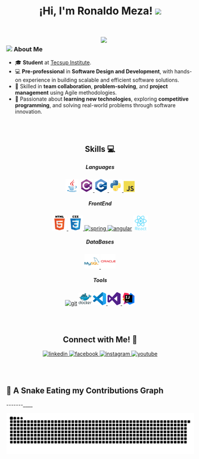 <!--
**RonaldoKaizen/RonaldoKaizen** is a ✨ _special_ ✨ repository because its `README.md` (this file) appears on your GitHub profile.
Here are some ideas to get you started:
- 🔭 I’m currently working on ...
- 🌱 I’m currently learning ...
- 👯 I’m looking to collaborate on ...
- 🤔 I’m looking for help with ...
- 💬 Ask me about ...
- 📫 How to reach me: ...
- 😄 Pronouns: ...
- ⚡ Fun fact: ...
-->
<h1 align="center"><b> ¡Hi, I'm Ronaldo Meza! </b><img src="https://media.giphy.com/media/hvRJCLFzcasrR4ia7z/giphy.gif" width="45"></h1>
<br><br>
<!--Img-->
<picture align="center"> <img align="right" src="https://github.com/7oSkaaa/7oSkaaa/blob/main/Images/Right_Side.gif?raw=true" align="right" top="200" width="250"></picture>

<!--About Me-->
### <picture><img src = "https://github.com/7oSkaaa/7oSkaaa/blob/main/Images/about_me.gif?raw=true" width = 40px></picture>  <b>About Me</b>

- 🎓 **Student** at [Tecsup Institute](https://www.tecsup.edu.pe/).  
- 💻 **Pre-professional** in **Software Design and Development**, with hands-on experience in building scalable and efficient software solutions.  
- 🤝 Skilled in **team collaboration**, **problem-solving**, and **project management** using Agile methodologies.  
- 🚀 Passionate about **learning new technologies**, exploring **competitive programming**, and solving real-world problems through software innovation. 

<br><br>

<h2 align="center">Skills 💻 </h2> 
<h5 align="center"><b>Languages</b></h5>
<p align="center">
	<a href="https://www.java.com" target="_blank"> <img src="https://raw.githubusercontent.com/devicons/devicon/master/icons/java/java-original.svg" alt="java" width="35" height="35"/></a>
	<a href="https://www.w3schools.com/cs/" target="_blank"> <img src="https://raw.githubusercontent.com/devicons/devicon/master/icons/csharp/csharp-original.svg" alt="csharp" width="35" height="35"/> </a> 
	<a href="https://www.w3schools.com/cpp/" target="_blank"> <img src="https://raw.githubusercontent.com/devicons/devicon/master/icons/cplusplus/cplusplus-original.svg" alt="cplusplus" width="35" height="35"/> </a>
	<a href="https://www.python.org" target="_blank"> <img src="https://raw.githubusercontent.com/devicons/devicon/master/icons/python/python-original.svg" alt="python" width="35" height="35"/> </a>
	<a href="https://developer.mozilla.org/en-US/docs/Web/JavaScript" target="_blank"> <img src="https://raw.githubusercontent.com/devicons/devicon/master/icons/javascript/javascript-original.svg" alt="javascript" width="30" height="30"/> </a> 
</p>

<h5 align="center"><b>FrontEnd</b></h5>
<p align="center">
	  <a href="https://www.w3.org/html/" target="_blank"> <img src="https://raw.githubusercontent.com/devicons/devicon/master/icons/html5/html5-original-wordmark.svg" alt="html5" width="40" height="40"/> </a> 
	<a href="https://www.w3schools.com/css/" target="_blank"> <img src="https://raw.githubusercontent.com/devicons/devicon/master/icons/css3/css3-original-wordmark.svg" alt="css3" width="40" height="40"/> </a>
	<a href="https://spring.io/" target="_blank"> <img src="https://www.vectorlogo.zone/logos/springio/springio-icon.svg" alt="spring" width="35" height="35"/> </a> 
	<a href="https://angular.io" target="_blank"> <img src="https://angular.io/assets/images/logos/angular/angular.svg" alt="angular" width="40" height="40"/></a> 
	<a href="https://reactjs.org/" target="_blank"> <img src="https://raw.githubusercontent.com/devicons/devicon/master/icons/react/react-original-wordmark.svg" alt="react" width="40" height="40"/> </a> 
</p>

<h5 align="center"><b>DataBases</b></h5>
<p align="center">
	<!-- MySQL -->
	<a href="https://www.mysql.com/" target="_blank">
	<img src="https://raw.githubusercontent.com/devicons/devicon/master/icons/mysql/mysql-original-wordmark.svg" alt="mysql" width="40" height="40"/> </a> 
	<!-- Oracle -->
	<a href="https://www.oracle.com/" target="_blank">
  	<img src="https://raw.githubusercontent.com/devicons/devicon/master/icons/oracle/oracle-original.svg" alt="oracle" width="40" height="40"/>
	</a>
</p>
<h5 align="center"><b>Tools</b></h5>
<p align="center">
	<!-- Git -->
	<a href="https://git-scm.com/" target="_blank"> 
	<img src="https://www.vectorlogo.zone/logos/git-scm/git-scm-icon.svg" alt="git" width="35" height="35"/></a> 
	<!-- Docker-->
	<a href="https://www.docker.com/" target="_blank">
	<img src="https://raw.githubusercontent.com/devicons/devicon/master/icons/docker/docker-original-wordmark.svg" alt="docker" width="35" height="35"/></a>
	<!-- VS Code -->
	<a href="https://code.visualstudio.com/" target="_blank">
	  <img src="https://raw.githubusercontent.com/devicons/devicon/master/icons/vscode/vscode-original.svg" alt="vscode" width="35" height="35"/>
	</a>
	<!-- Visual Studio -->
	<a href="https://visualstudio.microsoft.com/" target="_blank">
	  <img src="https://raw.githubusercontent.com/devicons/devicon/master/icons/visualstudio/visualstudio-plain.svg" alt="visual studio" width="35" height="35"/>
	</a>
	<!-- IntelliJ IDEA -->
	<a href="https://www.jetbrains.com/idea/" target="_blank">
	  <img src="https://raw.githubusercontent.com/devicons/devicon/master/icons/intellij/intellij-original.svg" alt="intellij idea" width="35" height="35"/>
	</a>
</p>

<br><br>
<h2 align="center">Connect with Me! 🤝 </h2> 
<p align="center">
	<!-- LinkedIn -->
	<a href="https://www.linkedin.com/in/ronaldo-meza-pastrana/" target="_blank">
	  <img src="https://img.shields.io/badge/-LinkedIn-0077B5?style=flat&logo=linkedin&logoColor=white" alt="linkedin" />
	</a>
	<!-- Facebook -->
	<a href="https://www.facebook.com/ronaldo.netkaizen" target="_blank">
	  <img src="https://img.shields.io/badge/-Facebook-1877F2?style=flat&logo=facebook&logoColor=white" alt="facebook" />
	</a>
	<!-- Instagram -->
	<a href="https://www.instagram.com/ronaldokaizen0512/" target="_blank">
	  <img src="https://img.shields.io/badge/-Instagram-E4405F?style=flat&logo=instagram&logoColor=white" alt="instagram" />
	</a>
	<!-- YouTube -->
	<a href="https://www.youtube.com/@DevRNK_0512" target="_blank">
	  <img src="https://img.shields.io/badge/-YouTube-FF0000?style=flat&logo=youtube&logoColor=white" alt="youtube" />
	</a>
</p>

<br><br>
## 🐍 A Snake Eating my Contributions Graph
-------____	
<p align = "center">
	<img src = "https://github.com/7oSkaaa/7oSkaaa/blob/output/github-contribution-grid-snake.svg?" alt = "Snake Game"/>
</p>
<!--
[![GitHub followers](https://img.shields.io/github/followers/tu_usuario?label=Followers&style=social)](https://github.com/tu_usuario)
[![GitHub stars](https://img.shields.io/github/stars/tu_usuario?label=Stars&style=social)](https://github.com/tu_usuario)
[![Portfolio](https://img.shields.io/badge/Portfolio-Visit%20Now-blue)](https://tu_portfolio.com)
[![Codeforces Profile](https://img.shields.io/badge/Codeforces-Profile-blue)](https://codeforces.com/profile/tu_usuario)
[![Atcoder Profile](https://img.shields.io/badge/Atcoder-Profile-blue)](https://atcoder.jp/users/tu_usuario)
-->

